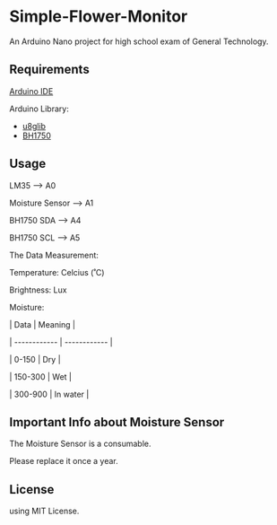 # Simple-Flower-Monitor
An Arduino Nano project for high school exam of General Technology.

## Requirements
[Arduino IDE](https://www.arduino.cc/)

Arduino Library: 
- [u8glib](https://github.com/olikraus/U8glib_Arduino)
- [BH1750](https://github.com/claws/BH1750)

## Usage

LM35 --> A0

Moisture Sensor --> A1

BH1750 SDA --> A4

BH1750 SCL --> A5


The Data Measurement:

Temperature: Celcius (˚C)

Brightness: Lux

Moisture: 

| Data | Meaning |

| ------------ | ------------ |

| 0-150 | Dry |

| 150-300 | Wet |

| 300-900 | In water |


## Important Info about Moisture Sensor
The Moisture Sensor is a consumable. 

Please replace it once a year. 

## License 
using MIT License.